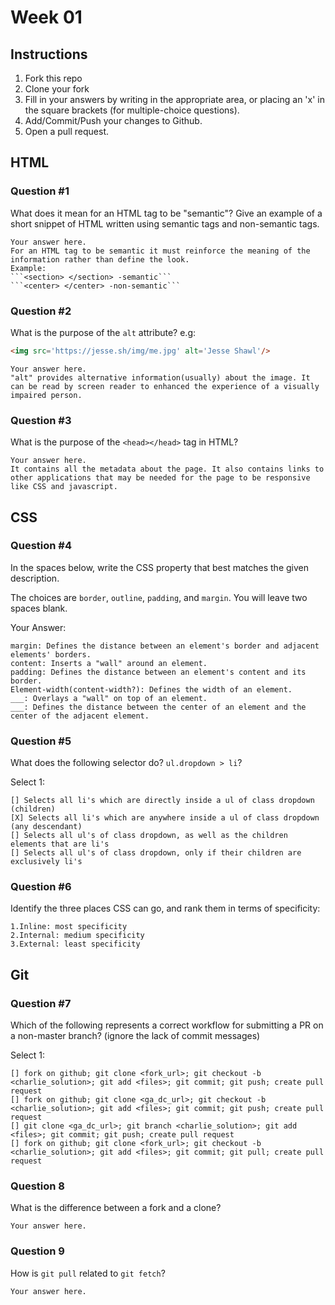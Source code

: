 # Week 01

## Instructions

1. Fork this repo
2. Clone your fork
3. Fill in your answers by writing in the appropriate area, or placing an 'x' in
the square brackets (for multiple-choice questions).
4. Add/Commit/Push your changes to Github.
5. Open a pull request.

## HTML

### Question #1

What does it mean for an HTML tag to be "semantic"? Give an example of a short snippet of HTML written using semantic tags and non-semantic tags.

```text
Your answer here.
For an HTML tag to be semantic it must reinforce the meaning of the information rather than define the look.
Example:
```<section> </section> -semantic```
```<center> </center> -non-semantic```
```

### Question #2

What is the purpose of the `alt` attribute? e.g:

```html
<img src='https://jesse.sh/img/me.jpg' alt='Jesse Shawl'/>
```

```text
Your answer here.
"alt" provides alternative information(usually) about the image. It can be read by screen reader to enhanced the experience of a visually impaired person.
```

### Question #3

What is the purpose of the `<head></head>` tag in HTML?

```text
Your answer here.
It contains all the metadata about the page. It also contains links to other applications that may be needed for the page to be responsive like CSS and javascript.
```

## CSS

### Question #4

In the spaces below, write the CSS property that best matches the given description.

The choices are `border`, `outline`, `padding`, and `margin`. You will leave two spaces blank.

Your Answer:

```text
margin: Defines the distance between an element's border and adjacent elements' borders.
content: Inserts a "wall" around an element.
padding: Defines the distance between an element's content and its border.
Element-width(content-width?): Defines the width of an element.
___: Overlays a "wall" on top of an element.
___: Defines the distance between the center of an element and the center of the adjacent element.
```

### Question #5

What does the following selector do?  `ul.dropdown > li`?

Select 1:
```
[] Selects all li's which are directly inside a ul of class dropdown (children)
[X] Selects all li's which are anywhere inside a ul of class dropdown (any descendant)
[] Selects all ul's of class dropdown, as well as the children elements that are li's
[] Selects all ul's of class dropdown, only if their children are exclusively li's
```

### Question #6

Identify the three places CSS can go, and rank them in terms of specificity:

```text
1.Inline: most specificity
2.Internal: medium specificity
3.External: least specificity
```

## Git

### Question #7

Which of the following represents a correct workflow for submitting a PR on a non-master branch?
(ignore the lack of commit messages)

Select 1:
```
[] fork on github; git clone <fork_url>; git checkout -b <charlie_solution>; git add <files>; git commit; git push; create pull request
[] fork on github; git clone <ga_dc_url>; git checkout -b <charlie_solution>; git add <files>; git commit; git push; create pull request
[] git clone <ga_dc_url>; git branch <charlie_solution>; git add <files>; git commit; git push; create pull request
[] fork on github; git clone <fork_url>; git checkout -b <charlie_solution>; git add <files>; git commit; git pull; create pull request
```

### Question 8

What is the difference between a fork and a clone?

```text
Your answer here.
```

### Question 9

How is `git pull` related to `git fetch`?

```text
Your answer here.
```
